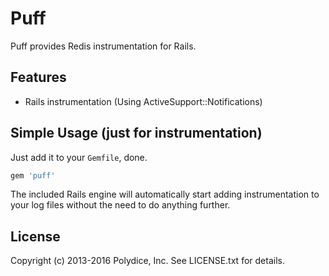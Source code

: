 # Puff

Puff provides Redis instrumentation for Rails.

## Features

* Rails instrumentation (Using ActiveSupport::Notifications)

## Simple Usage (just for instrumentation)

Just add it to your `Gemfile`, done.

```ruby
gem 'puff'
```

The included Rails engine will automatically start adding instrumentation to your log files without the need to do anything further.

## License

Copyright (c) 2013-2016 Polydice, Inc. See LICENSE.txt for details.
